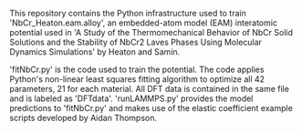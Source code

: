 This repository contains the Python infrastructure used to train 'NbCr_Heaton.eam.alloy', an embedded-atom model (EAM) interatomic potential used in 'A Study of the Thermomechanical Behavior of NbCr 
Solid Solutions and the Stability of NbCr2 Laves Phases Using Molecular Dynamics Simulations' by Heaton and Samin. 

'fitNbCr.py' is the code used to train the potential. The code applies Python's non-linear least squares fitting algorithm to optimize all 42 parameters, 21 for each material. All DFT data is contained
in the same file and is labeled as 'DFTdata'. 'runLAMMPS.py' provides the model predictions to 'fitNbCr.py' and makes use of the elastic coefficient example scripts developed by Aidan Thompson. 
